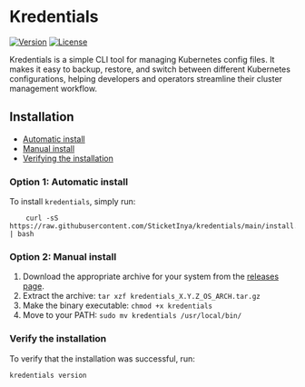 # Kredentials
[![Version](https://img.shields.io/github/v/release/SticketInya/kredentials?include_prereleases&sort=semver)](https://github.com/SticketInya/kredentials/releases)
[![License](https://img.shields.io/github/license/SticketInya/kredentials)](https://github.com/SticketInya/kredentials/blob/main/LICENSE)

Kredentials is a simple CLI tool for managing Kubernetes config files. It makes it easy to backup, restore, and switch between different Kubernetes configurations, helping developers and operators streamline their cluster management workflow.

## Installation
- [Automatic install](#option-1-automatic-install)
- [Manual install](#option-2-manual-install)
- [Verifying the installation](#verify-the-installation)

### Option 1: Automatic install
To install `kredentials`, simply run:

```shell
    curl -sS https://raw.githubusercontent.com/SticketInya/kredentials/main/install.sh | bash
```

### Option 2: Manual install
1. Download the appropriate archive for your system from the [releases page](https://github.com/SticketInya/kredentials/releases/).
2. Extract the archive: `tar xzf kredentials_X.Y.Z_OS_ARCH.tar.gz`
3. Make the binary executable: `chmod +x kredentials`
4. Move to your PATH: `sudo mv kredentials /usr/local/bin/`

### Verify the installation
To verify that the installation was successful, run:
```shell
kredentials version
```
